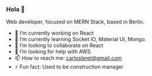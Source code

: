 ### Hola 👋

Web developer, focused on MERN Stack, based in Berlin.

- 🔭 I’m currently working on React
- 🌱 I’m currently learning Socket IO, Material UI, Mongo.
- 👯 I’m looking to collaborate on React
- 🤔 I’m looking for help with AWS
- 📫 How to reach me: carlosleret@gmail.com
- ⚡ Fun fact: Used to be construction manager

